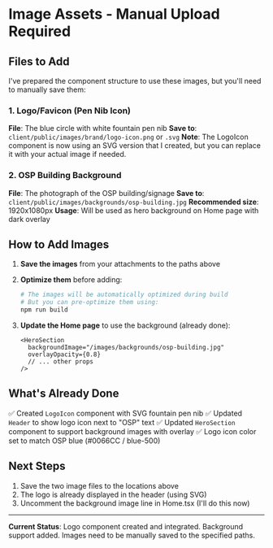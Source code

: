 # Image Assets - Manual Upload Required

## Files to Add

I've prepared the component structure to use these images, but you'll need to manually save them:

### 1. Logo/Favicon (Pen Nib Icon)
**File**: The blue circle with white fountain pen nib
**Save to**: `client/public/images/brand/logo-icon.png` or `.svg`
**Note**: The LogoIcon component is now using an SVG version that I created, but you can replace it with your actual image if needed.

### 2. OSP Building Background
**File**: The photograph of the OSP building/signage
**Save to**: `client/public/images/backgrounds/osp-building.jpg`
**Recommended size**: 1920x1080px
**Usage**: Will be used as hero background on Home page with dark overlay

## How to Add Images

1. **Save the images** from your attachments to the paths above
2. **Optimize them** before adding:
   ```bash
   # The images will be automatically optimized during build
   # But you can pre-optimize them using:
   npm run build
   ```

3. **Update the Home page** to use the background (already done):
   ```tsx
   <HeroSection
     backgroundImage="/images/backgrounds/osp-building.jpg"
     overlayOpacity={0.8}
     // ... other props
   />
   ```

## What's Already Done

✅ Created `LogoIcon` component with SVG fountain pen nib
✅ Updated `Header` to show logo icon next to "OSP" text
✅ Updated `HeroSection` component to support background images with overlay
✅ Logo icon color set to match OSP blue (#0066CC / blue-500)

## Next Steps

1. Save the two image files to the locations above
2. The logo is already displayed in the header (using SVG)
3. Uncomment the background image line in Home.tsx (I'll do this now)

---

**Current Status**: Logo component created and integrated. Background support added. Images need to be manually saved to the specified paths.

